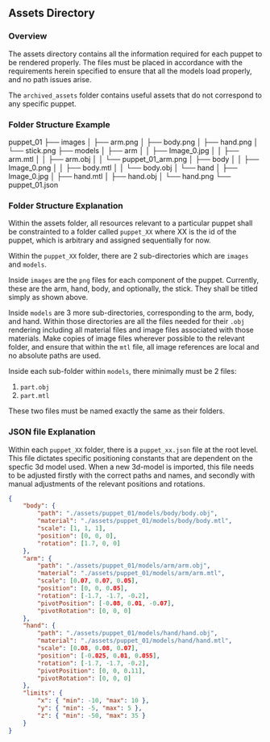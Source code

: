 ## Assets Directory

### Overview

The assets directory contains all the information required for each puppet to be rendered properly. The files must be placed in accordance with the requirements herein specified to ensure that all the models load properly, and no path issues arise.

The `archived_assets` folder contains useful assets that do not correspond to any specific puppet.

### Folder Structure Example

puppet_01
├── images
│   ├── arm.png
│   ├── body.png
│   ├── hand.png
│   └── stick.png
├── models
│   ├── arm
│   │   ├── Image_0.jpg
│   │   ├── arm.mtl
│   │   ├── arm.obj
│   │   └── puppet_01_arm.png
│   ├── body
│   │   ├── Image_0.png
│   │   ├── body.mtl
│   │   └── body.obj
│   └── hand
│       ├── Image_0.jpg
│       ├── hand.mtl
│       ├── hand.obj
│       └── hand.png
└── puppet_01.json

### Folder Structure Explanation

Within the assets folder, all resources relevant to a particular puppet shall be constrainted to a folder called `puppet_XX` where XX is the id of the puppet, which is arbitrary and assigned sequentially for now.

Within the `puppet_XX` folder, there are 2 sub-directories which are `images` and `models`.

Inside `images` are the `png` files for each component of the puppet. Currently, these are the arm, hand, body, and optionally, the stick. They shall be titled simply as shown above.

Inside `models` are 3 more sub-directories, corresponding to the arm, body, and hand. Within those directories are all the files needed for their `.obj` rendering including all material files and image files associated with those materials. Make copies of image files wherever possible to the relevant folder, and ensure that within the `mtl` file, all image references are local and no absolute paths are used.

Inside each sub-folder within `models`, there minimally must be 2 files:

1. `part.obj`
2. `part.mtl`

These two files must be named exactly the same as their folders.

### JSON file Explanation

Within each `puppet_XX` folder, there is a `puppet_xx.json` file at the root level. This file dictates specific positioning constants that are dependent on the specfic 3d model used. When a new 3d-model is imported, this file needs to be adjusted firstly with the correct paths and names, and secondly with manual adjustments of the relevant positions and rotations.

```json
{
    "body": {
        "path": "./assets/puppet_01/models/body/body.obj",
        "material": "./assets/puppet_01/models/body/body.mtl",
        "scale": [1, 1, 1],
        "position": [0, 0, 0],
        "rotation": [1.7, 0, 0]
    },
    "arm": {
        "path": "./assets/puppet_01/models/arm/arm.obj",
        "material": "./assets/puppet_01/models/arm/arm.mtl",
        "scale": [0.07, 0.07, 0.05],
        "position": [0, 0, 0.05],
        "rotation": [-1.7, -1.7, -0.2],
        "pivotPosition": [-0.08, 0.01, -0.07],
        "pivotRotation": [0, 0, 0]
    },
    "hand": {
        "path": "./assets/puppet_01/models/hand/hand.obj",
        "material": "./assets/puppet_01/models/hand/hand.mtl",
        "scale": [0.08, 0.08, 0.07],
        "position": [-0.025, 0.01, 0.055],
        "rotation": [-1.7, -1.7, -0.2],
        "pivotPosition": [0, 0, 0.11],
        "pivotRotation": [0, 0, 0]
    },
    "limits": {
        "x": { "min": -10, "max": 10 },
        "y": { "min": -5, "max": 5 },
        "z": { "min": -50, "max": 35 }
    }
}
```
